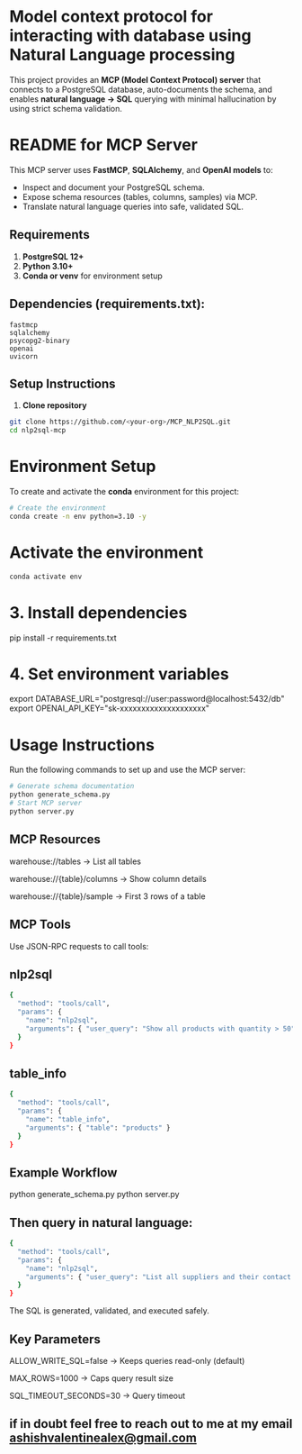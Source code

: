 # Model context protocol for interacting with database using Natural Language processing 
This project provides an **MCP (Model Context Protocol) server** that connects to a PostgreSQL  database, auto-documents the schema, and enables **natural language → SQL** querying with minimal hallucination by using strict schema validation.

# README for MCP Server

This MCP server uses **FastMCP**, **SQLAlchemy**, and **OpenAI models** to:
- Inspect and document your PostgreSQL schema.
- Expose schema resources (tables, columns, samples) via MCP.
- Translate natural language queries into safe, validated SQL.

## Requirements

1. **PostgreSQL 12+**
2. **Python 3.10+**
3. **Conda or venv** for environment setup

## Dependencies (requirements.txt):
```
fastmcp
sqlalchemy
psycopg2-binary
openai
uvicorn
```

## Setup Instructions

1. **Clone repository**
```bash
git clone https://github.com/<your-org>/MCP_NLP2SQL.git
cd nlp2sql-mcp
```

# Environment Setup

To create and activate the **conda** environment for this project:

``` bash
# Create the environment
conda create -n env python=3.10 -y
```

# Activate the environment
``` bash 
conda activate env
```

# 3. Install dependencies
pip install -r requirements.txt

# 4. Set environment variables
export DATABASE_URL="postgresql://user:password@localhost:5432/db"
export OPENAI_API_KEY="sk-xxxxxxxxxxxxxxxxxxxx"


# Usage Instructions

Run the following commands to set up and use the MCP server:

```bash
# Generate schema documentation
python generate_schema.py
# Start MCP server
python server.py
```

## MCP Resources

warehouse://tables → List all tables

warehouse://{table}/columns → Show column details

warehouse://{table}/sample → First 3 rows of a table

## MCP Tools

Use JSON-RPC requests to call tools:

## nlp2sql
```bash 
{
  "method": "tools/call",
  "params": {
    "name": "nlp2sql",
    "arguments": { "user_query": "Show all products with quantity > 50" }
  }
}
```

## table_info
```bash 
{
  "method": "tools/call",
  "params": {
    "name": "table_info",
    "arguments": { "table": "products" }
  }
}
```
## Example Workflow
python generate_schema.py
python server.py


## Then query in natural language:
```bash 
{
  "method": "tools/call",
  "params": {
    "name": "nlp2sql",
    "arguments": { "user_query": "List all suppliers and their contact emails" }
  }
}
```

The SQL is generated, validated, and executed safely.

## Key Parameters

ALLOW_WRITE_SQL=false → Keeps queries read-only (default)

MAX_ROWS=1000 → Caps query result size

SQL_TIMEOUT_SECONDS=30 → Query timeout


## if in doubt feel free to reach out to me at my email ashishvalentinealex@gmail.com  
